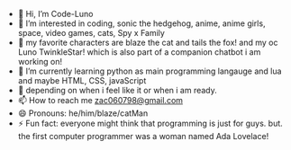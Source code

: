 - 👋 Hi, I’m Code-Luno
- 👀 I’m interested in coding, sonic the hedgehog, anime, anime girls, space, video games, cats, Spy x Family
- 👯 my favorite characters are blaze the cat and tails the fox! and my oc Luno TwinkleStar! which is also part of a companion chatbot i am working on!
- 🌱 I’m currently learning python as main programming langauge and lua and maybe HTML, CSS, javaScript
- 💞️ depending on when i feel like it or when i am ready.
- 📫 How to reach me zac060798@gmail.com
- 😄 Pronouns: he/him/blaze/catMan
- ⚡ Fun fact: everyone might think that programming is just for guys. but. the first computer programmer was a woman named Ada Lovelace!

<!---
BlazeTheCatMan25/BlazeTheCatMan25 is a ✨ special ✨ repository because its `README.md` (this file) appears on your GitHub profile.
You can click the Preview link to take a look at your changes.
--->
